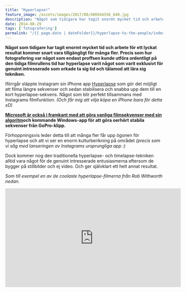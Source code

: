 ```yaml
---
title: "Hyperlapse!"
feature_image: /assets/images/2017/08/486944556_640.jpg
description: "Något som tidigare har tagit enormt mycket tid och arbete för ett lyckat resultat kommer snart vara tillgängligt för många fler. Precis som…"
date: 2014-08-29
tags: ['fotografering']
permalink: "/{{ page.date | dateFolder}}/hyperlapse-to-the-people/index.html"  
---
```


**Något som tidigare har tagit enormt mycket tid och arbete för ett lyckat resultat kommer snart vara tillgängligt för många fler. Precis som hur fotografering var något som endast proffsen kunde utföra ordentligt på den tidiga filmrullens tid har hyperlapse varit något som varit exklusivt för genuint intresserade som orkade ta sig tid och tålamod att lära sig tekniken.**

Iförrgår släppte Instagram sin iPhone app [Hyperlapse](http://blog.instagram.com/post/95829278497/hyperlapse-from-instagram) som gör det möjligt att filma längre sekvenser och sedan stabilisera och snabba upp dem till en kort hyperlapse-sekvens. Något som blir perfekt tillsammans med Instagrams filmfunktion. _(Och får mig att vilja köpa en iPhone bara för detta xD)_

**[Microsoft är också i framkant med att göra vanliga filmsekvenser med sin algoritm](http://research.microsoft.com/en-us/um/redmond/projects/hyperlapse/)och kommande Windows-app för att göra oerhört stabila sekvenser från GoPro-klipp.**

Förhoppningsvis leder detta till att många fler får upp ögonen för hyperlapse och att vi ser en enorm kulturberikning på området _(precis som vi såg med lanseringen av Instagrams ursprungliga app :)_

Dock kommer nog den traditionella hyperlapse- och timelapse-tekniken alltid vara något för de genuint intresserade entusiasmerna eftersom de bygger på stillbilder och ej video. Och ger självklart ett helt annat resultat.

_Som till exempel en av de coolaste hyperlapse-filmerna från Rob Withworth nedan._

<iframe width="560" height="315" src="https://www.youtube.com/embed/b18BJ37hcrA?controls=0" title="YouTube video player" frameborder="0" allow="accelerometer; autoplay; clipboard-write; encrypted-media; gyroscope; picture-in-picture" allowfullscreen></iframe>

